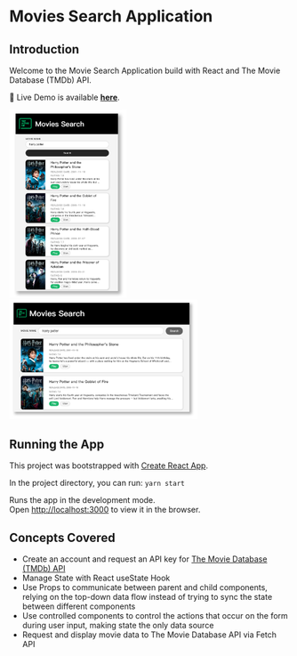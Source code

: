 # Movies Search Application

## Introduction

Welcome to the Movie Search Application build with React and The Movie Database (TMDb) API.

:bookmark_tabs: Live Demo is available [**here**]().

<img src="./display_images/iPhone 6_7_8 Plus.png" alt="iPhone 6_7_8 Plus" style="zoom: 33%;" />

<img src="./display_images/PC.png" alt="PC" style="zoom:33%;" />

## Running the App

This project was bootstrapped with [Create React App](https://github.com/facebook/create-react-app).

In the project directory, you can run: `yarn start`

Runs the app in the development mode.<br />
Open [http://localhost:3000](http://localhost:3000) to view it in the browser.

## Concepts Covered

- Create an account and request an API key for [The Movie Database (TMDb) API](https://www.themoviedb.org/)
- Manage State with React useState Hook
- Use Props to communicate between parent and child components, relying on the top-down data flow instead of trying to sync the state between different components
- Use controlled components to control the actions that occur on the form during user input, making state the only data source
- Request and display movie data to The Movie Database API via Fetch API
